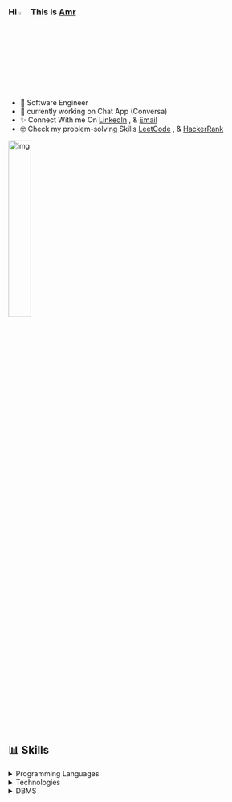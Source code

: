 ### Hi <img src="https://raw.githubusercontent.com/MartinHeinz/MartinHeinz/master/wave.gif" width="4%" alt="hai"> This is [Amr](https://github.com/EngAmrs)

- 🎀 Software Engineer
- 🎁 currently working on Chat App (Conversa)
- ✨ Connect With me On [LinkedIn](https://www.linkedin.com/in/amr-abdoullah/) ,  & [Email](amr.abdoullah@gmail.com)
- 🤓 Check my problem-solving Skills [LeetCode](https://leetcode.com/Amrsalah14/) ,  & [HackerRank](https://www.hackerrank.com/amr_abdoullah?hr_r=1)
<img src="https://c.tenor.com/whgQwNlVvNkAAAAi/xero-code.gif" alt="img" width="30%" align="center"/>


##  📊 Skills

<details>
<summary> Programming Languages </summary>
<br/>
<div>
  <img  alt="JavaScript" src="https://img.shields.io/badge/javascript-%23323330.svg?style=for-the-badge&logo=javascript&logoColor=%23F7DF1E"/>
  <img  alt="Typescript" src ="https://img.shields.io/badge/TypeScript-007ACC?style=for-the-badge&logo=typescript&logoColor=white"/>
  <img  alt="c" src ="https://img.shields.io/badge/C-00599C?style=for-the-badge&logo=c&logoColor=white"/>
  <img  alt="c++" src ="https://img.shields.io/badge/C%2B%2B-00599C?style=for-the-badge&logo=c%2B%2B&logoColor=white"/>
  <img  alt="python" src ="https://img.shields.io/badge/Python-14354C?style=for-the-badge&logo=python&logoColor=white"/>
  <img  alt="php" src ="https://img.shields.io/badge/PHP-777BB4?style=for-the-badge&logo=php&logoColor=white"/>
  <img  alt="bash" src ="https://img.shields.io/badge/Shell_Script-121011?style=for-the-badge&logo=gnu-bash&logoColor=white"/>
</details>


<details>
<summary> Technologies </summary>
<br/>
  <details>
  <summary> Front End </summary>
  <div>
    <img  alt="HTML5" src="https://img.shields.io/badge/html5-%23E34F26.svg?style=for-the-badge&logo=html5&logoColor=white"/>
    <img  alt="CSS3" src="https://img.shields.io/badge/css3-%231572B6.svg?style=for-the-badge&logo=css3&logoColor=white"/>
    <img  alt="React" src="https://img.shields.io/badge/react-%2320232a.svg?style=for-the-badge&logo=react&logoColor=%2361DAFB"/>
    <img  alt="Redux" src="https://img.shields.io/badge/redux-%23593d88.svg?style=for-the-badge&logo=redux&logoColor=white"/>  
    <img  alt="angular" src="https://img.shields.io/badge/Angular-DD0031?style=for-the-badge&logo=angular&logoColor=white"/>
    <img  alt="tailwind" src="https://img.shields.io/badge/Tailwind_CSS-38B2AC?style=for-the-badge&logo=tailwind-css&logoColor=white"/>
    <img  alt="bootstrap" src ="https://img.shields.io/badge/Bootstrap-563D7C?style=for-the-badge&logo=bootstrap&logoColor=white"/>
    <img  alt="sass" src ="https://img.shields.io/badge/Sass-CC6699?style=for-the-badge&logo=sass&logoColor=white"/>
  </details>
  
  <details>
  <summary> Back End </summary>
    <img  alt="NodeJS" src="https://img.shields.io/badge/node.js-%2343853D.svg?style=for-the-badge&logo=node-dot-js&logoColor=white"/>
    <img  alt="Express.js" src="https://img.shields.io/badge/express.js-%23404d59.svg?style=for-the-badge&logo=express&logoColor=%2361DAFB"/>
    <img  alt="django" src ="https://img.shields.io/badge/Django-092E20?style=for-the-badge&logo=django&logoColor=white"/>
    <img  alt="laravel" src ="https://img.shields.io/badge/Laravel-FF2D20?style=for-the-badge&logo=laravel&logoColor=white"/>
  </details>
</div>
</details>
<details>
<summary> DBMS </summary>
<br/>
<div>
  <img  alt="MongoDB" src ="https://img.shields.io/badge/MongoDB-%234ea94b.svg?style=for-the-badge&logo=mongodb&logoColor=white"/>
  <img  alt="mysql" src ="https://img.shields.io/badge/MySQL-00000F?style=for-the-badge&logo=mysql&logoColor=white"/>
  <img  alt="postgresql" src ="https://img.shields.io/badge/PostgreSQL-316192?style=for-the-badge&logo=postgresql&logoColor=white"/>
   	
</div>
</details>

<BR>

<!--
**EngAmrs/EngAmrs** is a ✨ _special_ ✨ repository because its `README.md` (this file) appears on your GitHub profile.

Here are some ideas to get you started:

- 🔭 I’m currently working on ...
- 🌱 I’m currently learning ...
- 👯 I’m looking to collaborate on ...
- 🤔 I’m looking for help with ...
- 💬 Ask me about ...
- 📫 How to reach me: ...
- 😄 Pronouns: ...
- ⚡ Fun fact: ...
-->

